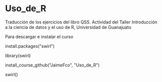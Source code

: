 # Uso_de_R
Traducción de los ejercicios del libro QSS. Actividad del Taller Introducción a la ciencia de datos y el uso de R, Universidad de Guanajuato

Para descargar e instalar el curso

install.packages("swirl")

library(swirl)

install_course_github("JaimeFco", "Uso_de_R")

swirl()
